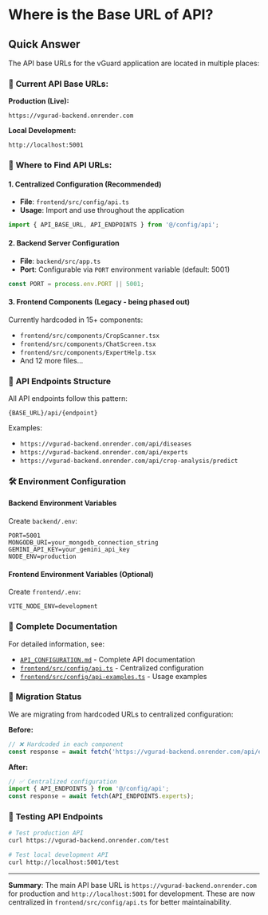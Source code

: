 # Where is the Base URL of API?

## Quick Answer

The API base URLs for the vGuard application are located in multiple places:

### 🎯 **Current API Base URLs:**

**Production (Live):**
```
https://vgurad-backend.onrender.com
```

**Local Development:**
```
http://localhost:5001
```

### 📍 **Where to Find API URLs:**

#### 1. **Centralized Configuration** (Recommended)
- **File**: `frontend/src/config/api.ts`
- **Usage**: Import and use throughout the application
```typescript
import { API_BASE_URL, API_ENDPOINTS } from '@/config/api';
```

#### 2. **Backend Server Configuration**
- **File**: `backend/src/app.ts`
- **Port**: Configurable via `PORT` environment variable (default: 5001)
```typescript
const PORT = process.env.PORT || 5001;
```

#### 3. **Frontend Components** (Legacy - being phased out)
Currently hardcoded in 15+ components:
- `frontend/src/components/CropScanner.tsx`
- `frontend/src/components/ChatScreen.tsx`
- `frontend/src/components/ExpertHelp.tsx`
- And 12 more files...

### 🚀 **API Endpoints Structure**

All API endpoints follow this pattern:
```
{BASE_URL}/api/{endpoint}
```

Examples:
- `https://vgurad-backend.onrender.com/api/diseases`
- `https://vgurad-backend.onrender.com/api/experts`
- `https://vgurad-backend.onrender.com/api/crop-analysis/predict`

### 🛠️ **Environment Configuration**

#### Backend Environment Variables
Create `backend/.env`:
```env
PORT=5001
MONGODB_URI=your_mongodb_connection_string
GEMINI_API_KEY=your_gemini_api_key
NODE_ENV=production
```

#### Frontend Environment Variables (Optional)
Create `frontend/.env`:
```env
VITE_NODE_ENV=development
```

### 📖 **Complete Documentation**

For detailed information, see:
- [`API_CONFIGURATION.md`](./API_CONFIGURATION.md) - Complete API documentation
- [`frontend/src/config/api.ts`](./frontend/src/config/api.ts) - Centralized configuration
- [`frontend/src/config/api-examples.ts`](./frontend/src/config/api-examples.ts) - Usage examples

### 🔄 **Migration Status**

We are migrating from hardcoded URLs to centralized configuration:

**Before:**
```typescript
// ❌ Hardcoded in each component
const response = await fetch('https://vgurad-backend.onrender.com/api/experts');
```

**After:**
```typescript
// ✅ Centralized configuration
import { API_ENDPOINTS } from '@/config/api';
const response = await fetch(API_ENDPOINTS.experts);
```

### 🧪 **Testing API Endpoints**

```bash
# Test production API
curl https://vgurad-backend.onrender.com/test

# Test local development API
curl http://localhost:5001/test
```

---

**Summary**: The main API base URL is `https://vgurad-backend.onrender.com` for production and `http://localhost:5001` for development. These are now centralized in `frontend/src/config/api.ts` for better maintainability.